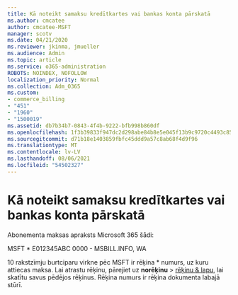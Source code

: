 ```yaml
---
title: Kā noteikt samaksu kredītkartes vai bankas konta pārskatā
ms.author: cmcatee
author: cmcatee-MSFT
manager: scotv
ms.date: 04/21/2020
ms.reviewer: jkinma, jmueller
ms.audience: Admin
ms.topic: article
ms.service: o365-administration
ROBOTS: NOINDEX, NOFOLLOW
localization_priority: Normal
ms.collection: Adm_O365
ms.custom:
- commerce_billing
- "451"
- "1960"
- "1500019"
ms.assetid: db7b34b7-0843-4f4b-9222-bfb998b860df
ms.openlocfilehash: 1f3b39833f947dc2d298abe84b8e5e045f13b9c9720c4493c85273ea5afa2ebb
ms.sourcegitcommit: d71b18e1403859fbfc45ddd9a57c8ab68f4d9f96
ms.translationtype: MT
ms.contentlocale: lv-LV
ms.lasthandoff: 08/06/2021
ms.locfileid: "54502327"
---
```

# <a name="how-to-identify-a-charge-on-your-credit-card-or-bank-statement"></a>Kā noteikt samaksu kredītkartes vai bankas konta pārskatā

Abonementa maksas apraksts Microsoft 365 šādi:
  
MSFT \* E012345ABC 0000 - MSBILL.INFO, WA
  
10 rakstzīmju burtciparu virkne pēc MSFT ir rēķina \* numurs, uz kuru attiecas maksa. Lai atrastu rēķinu, pārejiet uz **norēķinu** \> [rēķinu & lapu,](https://go.microsoft.com/fwlink/p/?linkid=848039) lai skatītu savus pēdējos rēķinus. Rēķina numurs ir rēķina dokumenta labajā stūrī.